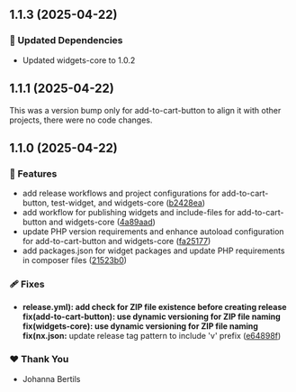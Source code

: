 ## 1.1.3 (2025-04-22)

### 🧱 Updated Dependencies

- Updated widgets-core to 1.0.2

## 1.1.1 (2025-04-22)

This was a version bump only for add-to-cart-button to align it with other projects, there were no code changes.

## 1.1.0 (2025-04-22)

### 🚀 Features

- add release workflows and project configurations for add-to-cart-button, test-widget, and widgets-core ([b2428ea](https://github.com/WeAreHausTech/haus-storefront-elementor-widgets/commit/b2428ea))
- add workflow for publishing widgets and include-files for add-to-cart-button and widgets-core ([4a89aad](https://github.com/WeAreHausTech/haus-storefront-elementor-widgets/commit/4a89aad))
- update PHP version requirements and enhance autoload configuration for add-to-cart-button and widgets-core ([fa25177](https://github.com/WeAreHausTech/haus-storefront-elementor-widgets/commit/fa25177))
- add packages.json for widget packages and update PHP requirements in composer files ([21523b0](https://github.com/WeAreHausTech/haus-storefront-elementor-widgets/commit/21523b0))

### 🩹 Fixes

- **release.yml): add check for ZIP file existence before creating release fix(add-to-cart-button): use dynamic versioning for ZIP file naming fix(widgets-core): use dynamic versioning for ZIP file naming fix(nx.json:** update release tag pattern to include 'v' prefix ([e64898f](https://github.com/WeAreHausTech/haus-storefront-elementor-widgets/commit/e64898f))

### ❤️ Thank You

- Johanna Bertils